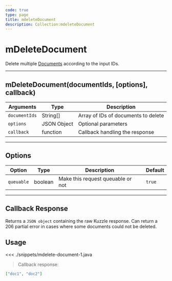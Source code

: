 ```yaml
---
code: true
type: page
title: mdeleteDocument
description: Collection:mdeleteDocument
---
```


# mDeleteDocument

Delete multiple [Documents](/sdk/java/2/core-classes/document) according to the input IDs.

---

## mDeleteDocument(documentIds, [options], callback)

| Arguments     | Type        | Description                         |
| ------------- | ----------- | ----------------------------------- |
| `documentIds` | String[]    | Array of IDs of documents to delete |
| `options`     | JSON Object | Optional parameters                 |
| `callback`    | function    | Callback handling the response      |

---

## Options

| Option     | Type    | Description                       | Default |
| ---------- | ------- | --------------------------------- | ------- |
| `queuable` | boolean | Make this request queuable or not | `true`  |

---

## Callback Response

Returns a `JSON object` containing the raw Kuzzle response.
Can return a 206 partial error in cases where some documents could not be deleted.

## Usage

<<< ./snippets/mdelete-document-1.java

> Callback response:

```json
["doc1", "doc2"]
```
